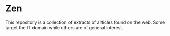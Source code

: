 # Zen

This repository is a collection of extracts of articles found on the web. Some target the IT domain while others are of general interest.